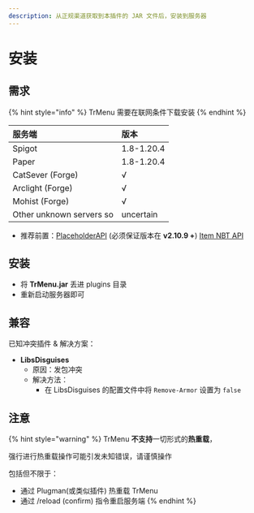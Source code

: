 ```yaml
---
description: 从正规渠道获取到本插件的 JAR 文件后，安装到服务器
---
```


# 安装

## 需求

{% hint style="info" %}
TrMenu 需要在联网条件下载安装
{% endhint %}

| 服务端                      | 版本         |
|:-------------------------|:-----------|
| Spigot                   | 1.8-1.20.4 |
| Paper                    | 1.8-1.20.4 |
| CatSever \(Forge\)       | √          |
| Arclight \(Forge\)       | √          |
| Mohist \(Forge\)         | √          |
| Other unknown servers so | uncertain  |

* 推荐前置：[PlaceholderAPI](http://ci.extendedclip.com/job/PlaceholderAPI/) \(必须保证版本在 **v2.10.9 +**\) [Item NBT API](https://www.spigotmc.org/resources/nbt-api.7939/)

## 安装

* 将 **TrMenu.jar** 丢进 plugins 目录
* 重新启动服务器即可

## 兼容

已知冲突插件 & 解决方案：

* **LibsDisguises**
  * 原因：发包冲突
  * 解决方法：
    * 在 LibsDisguises 的配置文件中将 `Remove-Armor` 设置为 `false`

## 注意

{% hint style="warning" %}
TrMenu **不支持**一切形式的**热重载**，

强行进行热重载操作可能引发未知错误，请谨慎操作

包括但不限于：

* 通过 Plugman\(或类似插件\) 热重载 TrMenu
* 通过 /reload \(confirm\) 指令重启服务端
{% endhint %}


